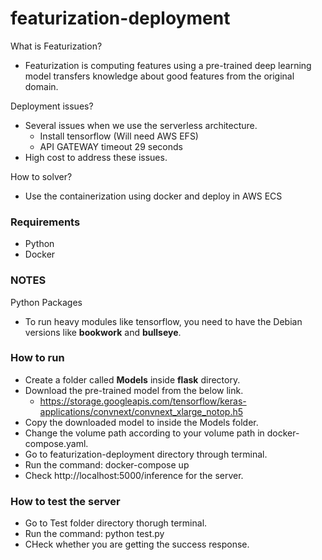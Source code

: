# featurization-deployment

What is Featurization?
- Featurization is computing features using a pre-trained deep learning model transfers knowledge about good features from the original domain.

Deployment issues?
- Several issues when we use the serverless architecture.
    - Install tensorflow (Will need AWS EFS)
    - API GATEWAY timeout 29 seconds
- High cost to address these issues.

How to solver?
- Use the containerization using docker and deploy in AWS ECS

### Requirements
- Python
- Docker

### NOTES

Python Packages
- To run heavy modules like tensorflow, you need to have the Debian versions like **bookwork** and **bullseye**.

### How to run
- Create a folder called **Models** inside **flask** directory.
- Download the pre-trained model from the below link.
    - https://storage.googleapis.com/tensorflow/keras-applications/convnext/convnext_xlarge_notop.h5
- Copy the downloaded model to inside the Models folder.
- Change the volume path according to your volume path in docker-compose.yaml.
- Go to featurization-deployment directory through terminal.
- Run the command: docker-compose up
- Check http://localhost:5000/inference for the server.

### How to test the server
- Go to Test folder directory thorugh terminal.
- Run the command: python test.py
- CHeck whether you are getting the success response.

